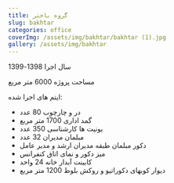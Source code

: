 ```yaml
---
title: گروه باختر
slug: bakhtar
categories: office
coverImg: /assets/img/bakhtar/bakhtar (1).jpg
gallery: /assets/img/bakhtar
---
```


سال اجرا 1398-1399

مساحت پروژه 6000 متر مربع

ایتم های اجرا شده:
- در و چارچوب 80 عدد
- گمد اداری 1700 متر مربع
- یونیت ها کارشناسی 350 عدد
- مبلمان مدیران 32 عدد
- دکور مبلمان طبقه مدیران ارشد و مدیر عامل
- میز دکور و نمای اتاق کنفرانس
- کابینت آبدار خانه 24 واحد
- دیوار کوبهای دکوراتیو و روکش بلوط 1200 متر مربع
